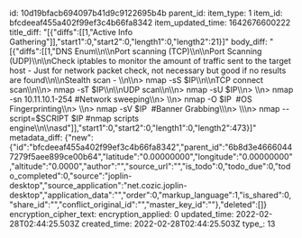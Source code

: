 id: 10d19bfacb694097b41d9c9122695b4b
parent_id: 
item_type: 1
item_id: bfcdeeaf455a402f99ef3c4b66fa8342
item_updated_time: 1642676600222
title_diff: "[{\"diffs\":[[1,\"Active Info Gathering\"]],\"start1\":0,\"start2\":0,\"length1\":0,\"length2\":21}]"
body_diff: "[{\"diffs\":[[1,\"DNS Enum\\\n\\\nPort scanning (TCP)\\\n\\\nPort Scanning (UDP)\\\n\\\nCheck iptables to monitor the amount of traffic sent to the target host - Just for network packet check, not necessary but good if no results are found\\\n\\\nStealth scan - \\\n\\\n> nmap -sS $IP\\\n\\\nTCP connect scan\\\n\\\n> nmap -sT $IP\\\n\\\nUDP scan\\\n\\\n> nmap -sU $IP\\\n> \\\n> nmap -sn 10.11.10.1-254 #Network sweeping\\\n> \\\n> nmap -O $IP  #OS Fingerprinting\\\n> \\\n> nmap -sV $IP  #Banner Grabbing\\\n> \\\n> nmap --script=$SCRIPT $IP #nmap scripts engine\\\n\\\nasd\"]],\"start1\":0,\"start2\":0,\"length1\":0,\"length2\":473}]"
metadata_diff: {"new":{"id":"bfcdeeaf455a402f99ef3c4b66fa8342","parent_id":"6b8d3e46660447279f5aee899ce00b64","latitude":"0.00000000","longitude":"0.00000000","altitude":"0.0000","author":"","source_url":"","is_todo":0,"todo_due":0,"todo_completed":0,"source":"joplin-desktop","source_application":"net.cozic.joplin-desktop","application_data":"","order":0,"markup_language":1,"is_shared":0,"share_id":"","conflict_original_id":"","master_key_id":""},"deleted":[]}
encryption_cipher_text: 
encryption_applied: 0
updated_time: 2022-02-28T02:44:25.503Z
created_time: 2022-02-28T02:44:25.503Z
type_: 13